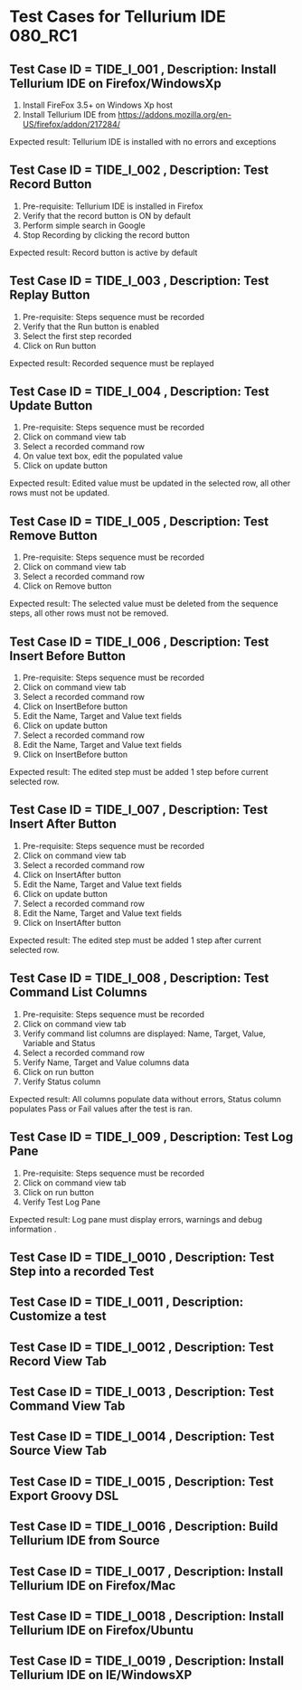 # Test Cases for Tellurium IDE 080\_RC1 #

## Test Case ID = TIDE\_I\_001 , Description: Install Tellurium IDE on Firefox/WindowsXp ##

  1. Install FireFox 3.5+ on Windows Xp host
  1. Install Tellurium IDE from https://addons.mozilla.org/en-US/firefox/addon/217284/

Expected result: Tellurium IDE is installed with no errors and exceptions

## Test Case ID = TIDE\_I\_002 , Description: Test Record Button ##

  1. Pre-requisite: Tellurium IDE is installed in Firefox
  1. Verify that the record button is ON by default
  1. Perform simple search in Google
  1. Stop Recording by clicking the record button

Expected result: Record button is active by default

## Test Case ID = TIDE\_I\_003 , Description: Test Replay Button ##

  1. Pre-requisite: Steps sequence must be recorded
  1. Verify that the Run button is enabled
  1. Select the first step recorded
  1. Click on Run button


Expected result: Recorded sequence must be replayed

## Test Case ID = TIDE\_I\_004 , Description: Test Update Button ##

  1. Pre-requisite: Steps sequence must be recorded
  1. Click on command view tab
  1. Select a recorded command row
  1. On value text box, edit the populated value
  1. Click on update button

Expected result: Edited value must be updated in the selected row, all other rows must not be updated.

## Test Case ID = TIDE\_I\_005 , Description: Test Remove Button ##

  1. Pre-requisite: Steps sequence must be recorded
  1. Click on command view tab
  1. Select a recorded command row
  1. Click on Remove button

Expected result: The selected value must be deleted from the sequence steps, all other rows must not be removed.

## Test Case ID = TIDE\_I\_006 , Description: Test Insert Before Button ##

  1. Pre-requisite: Steps sequence must be recorded
  1. Click on command view tab
  1. Select a recorded command row
  1. Click on InsertBefore button
  1. Edit the Name, Target and Value text fields
  1. Click on update button
  1. Select a recorded command row
  1. Edit the Name, Target and Value text fields
  1. Click on InsertBefore button

Expected result: The edited step must be added 1 step before current selected row.


## Test Case ID = TIDE\_I\_007 , Description: Test Insert After Button ##


  1. Pre-requisite: Steps sequence must be recorded
  1. Click on command view tab
  1. Select a recorded command row
  1. Click on InsertAfter button
  1. Edit the Name, Target and Value text fields
  1. Click on update button
  1. Select a recorded command row
  1. Edit the Name, Target and Value text fields
  1. Click on InsertAfter button

Expected result: The edited step must be added 1 step after current selected row.

## Test Case ID = TIDE\_I\_008 , Description: Test Command List Columns ##

  1. Pre-requisite: Steps sequence must be recorded
  1. Click on command view tab
  1. Verify command list columns are displayed: Name, Target, Value, Variable and Status
  1. Select a recorded command row
  1. Verify Name, Target and Value columns data
  1. Click on run button
  1. Verify Status column

Expected result: All columns populate data without errors, Status column populates Pass or Fail values after the test is ran.

## Test Case ID = TIDE\_I\_009 , Description: Test Log Pane ##

  1. Pre-requisite: Steps sequence must be recorded
  1. Click on command view tab
  1. Click on run button
  1. Verify Test Log Pane

Expected result: Log pane must display errors, warnings and debug information .


## Test Case ID = TIDE\_I\_0010 , Description: Test Step into a recorded Test ##

## Test Case ID = TIDE\_I\_0011 , Description: Customize a test ##

## Test Case ID = TIDE\_I\_0012 , Description: Test Record View Tab ##

## Test Case ID = TIDE\_I\_0013 , Description: Test Command View Tab ##

## Test Case ID = TIDE\_I\_0014 , Description: Test Source View Tab ##

## Test Case ID = TIDE\_I\_0015 , Description: Test Export Groovy DSL ##

## Test Case ID = TIDE\_I\_0016 , Description: Build Tellurium IDE from Source ##

## Test Case ID = TIDE\_I\_0017 , Description: Install Tellurium IDE on Firefox/Mac ##

## Test Case ID = TIDE\_I\_0018 , Description: Install Tellurium IDE on Firefox/Ubuntu ##

## Test Case ID = TIDE\_I\_0019 , Description: Install Tellurium IDE on IE/WindowsXP ##